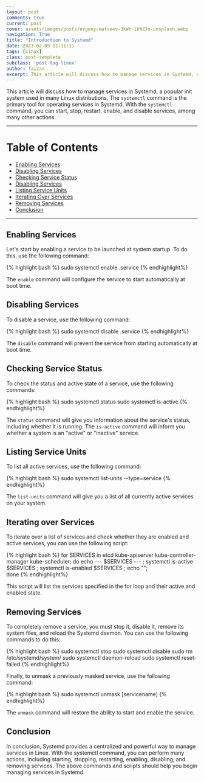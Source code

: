 ```yaml
---
layout: post
comments: true
current: post
cover: assets/images/posts/evgeny-matveev-3kWh-ikNZJo-unsplash.webp
navigation: True
title: "Introduction to Systemd"
date: 2023-02-09 11:11:11
tags: [Linux]
class: post-template
subclass: 'post tag-linux'
author: faizan
excerpt: This article will discuss how to manage services in Systemd, a popular init system used in many Linux distributions.
---
```

This article will discuss how to manage services in Systemd, a popular init system used in many Linux distributions. The `systemctl` command is the primary tool for operating services in Systemd. With the `systemctl` command, you can start, stop, restart, enable, and disable services, among many other actions.

***
# Table of Contents

* [Enabling Services](#enabling-services)
* [Disabling Services](#disabling-services)
* [Checking Service Status](#checking-service-status)
* [Disabling Services](#disabling-services)
* [Listing Service Units](#listing-service-units)
* [Iterating Over Services](#iterating-over-services)
* [Removing Services](#removing-services)
* [Conclusion](#conclusion)

***

## Enabling Services

Let's start by enabling a service to be launched at system startup. To do this, use the following command:

{% highlight bash %}
sudo systemctl enable <servicename>.service
{% endhighlight%}

The `enable` command will configure the service to start automatically at boot time.

## Disabling Services

To disable a service, use the following command:

{% highlight bash %}
sudo systemctl disable <servicename>.service
{% endhighlight%}

The `disable` command will prevent the service from starting automatically at boot time.

## Checking Service Status

To check the status and active state of a service, use the following commands:

{% highlight bash %}
sudo systemctl status <servicename>
sudo systemctl is-active <servicename>
{% endhighlight%}

The `status` command will give you information about the service's status, including whether it is running. The `is-active` command will inform you whether a system is an "active" or "inactive" service.

## Listing Service Units

To list all active services, use the following command:

{% highlight bash %}
sudo systemctl list-units --type=service
{% endhighlight%}

The `list-units` command will give you a list of all currently active services on your system.

## Iterating over Services

To iterate over a list of services and check whether they are enabled and active services, you can use the following script:

{% highlight bash %}
for SERVICES in etcd kube-apiserver kube-controller-manager kube-scheduler;
do echo --- $SERVICES --- ; 
	systemctl is-active $SERVICES ;
	systemctl is-enabled $SERVICES ; echo "";  
done
{% endhighlight%}

This script will list the services specified in the for loop and their active and enabled state.

## Removing Services

To completely remove a service, you must stop it, disable it, remove its system files, and reload the Systemd daemon. You can use the following commands to do this:

{% highlight bash %}
sudo systemctl stop <servicename>
sudo systemctl disable <servicename>
sudo rm /etc/systemd/system/<servicename>
sudo systemctl daemon-reload
sudo systemctl reset-failed
{% endhighlight%}

Finally, to unmask a previously masked service, use the following command:

{% highlight bash %}
sudo systemctl unmask [servicename]
{% endhighlight%}

The `unmask` command will restore the ability to start and enable the service.

## Conclusion

In conclusion, Systemd provides a centralized and powerful way to manage services in Linux. With the systemctl command, you can perform many actions, including starting, stopping, restarting, enabling, disabling, and removing services. The above commands and scripts should help you begin managing services in Systemd.